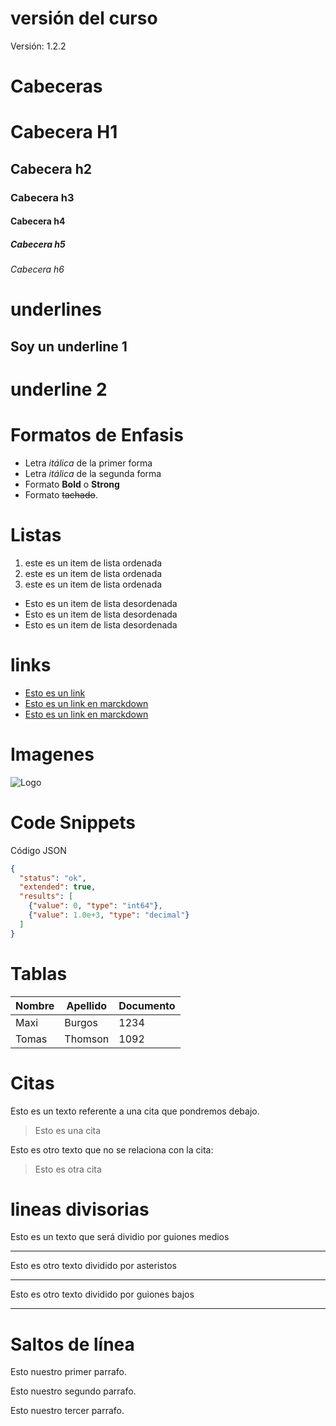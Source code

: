 # versión del curso
Versión: 1.2.2

# Cabeceras

# Cabecera  H1
## Cabecera h2
### Cabecera h3
#### Cabecera h4
##### Cabecera h5
###### Cabecera h6

# underlines

Soy un underline 1
--

underline 2
===


# Formatos de Enfasis
- Letra *itálica* de la primer forma
- Letra _itálica_ de la segunda forma
- Formato **Bold** o __Strong__
- Formato ~~tachado~~.


# Listas
1. este es un item de lista ordenada
2. este es un item de lista ordenada
3. este es un item de lista ordenada

- Esto es un item de lista desordenada
- Esto es un item de lista desordenada
- Esto es un item de lista desordenada


# links

- <a href="#">Esto es un link</a>
- [Esto es un link en marckdown](http://google.com)
- [Esto es un link en marckdown](index.html)


# Imagenes
![Logo](url)

# Code Snippets
Código JSON
``` Json
{
  "status": "ok",
  "extended": true,
  "results": [
    {"value": 0, "type": "int64"},
    {"value": 1.0e+3, "type": "decimal"}
  ]
}
```

# Tablas
| Nombre | Apellido | Documento |
|--------|----------|-----------|
| Maxi   | Burgos   | 1234      |
| Tomas  | Thomson  | 1092      |

# Citas
Esto es un texto referente a una cita que pondremos debajo.
> Esto es una cita

Esto es otro texto que no se relaciona con la cita:
> Esto es otra cita


# lineas divisorias

Esto es un texto que será dividio por guiones medios

---

Esto es otro texto dividido por asteristos

***

Esto es otro texto dividido por guiones bajos

___

# Saltos de línea
Esto nuestro primer parrafo.

Esto nuestro segundo parrafo.

Esto nuestro tercer parrafo.